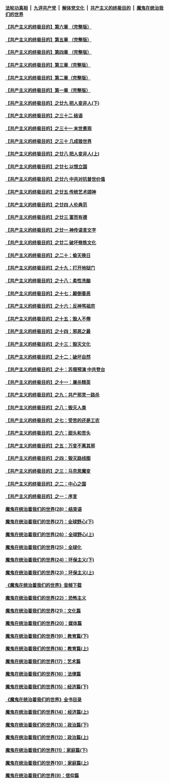 ####  [法轮功真相](../../../../basic/blob/master/README.md?t=03051115) &nbsp;|&nbsp; [九评共产党](../../../../9ping.md/blob/master/README.md?t=03051115) &nbsp;|&nbsp; [解体党文化](../../../../jtdwh.md/blob/master/README.md?t=03051115)  &nbsp;|&nbsp; [共产主义的终极目的](../../../../gczydzjmd.md/blob/master/README.md?t=03051115) &nbsp;|&nbsp; [魔鬼在统治我们的世界](../../../../mgztzwmdsj.md/blob/master/README.md?t=03051115) 

#### [【共产主义的终极目的】第六章 （完整版）](../pages/nsc422/n11428913.md?t=03051115) 

#### [【共产主义的终极目的】第五章 （完整版）](../pages/nsc422/n11428912.md?t=03051115) 

#### [【共产主义的终极目的】第四章 （完整版）](../pages/nsc422/n11428907.md?t=03051115) 

#### [【共产主义的终极目的】第三章（完整版）](../pages/nsc422/n11428848.md?t=03051115) 

#### [【共产主义的终极目的】第二章（完整版）](../pages/nsc422/n11428831.md?t=03051115) 

#### [【共产主义的终极目的】第一章（完整版）](../pages/nsc422/n11417651.md?t=03051115) 

#### [【共产主义的终极目的】之廿九 把人变非人(下)](../pages/nsc422/n11344140.md?t=03051115) 

#### [【共产主义的终极目的】之三十二 结语](../pages/nsc422/n11360535.md?t=03051115) 

#### [【共产主义的终极目的】之三十一 末世景观](../pages/nsc422/n11351129.md?t=03051115) 

#### [【共产主义的终极目的】之三十 几成狼世界](../pages/nsc422/n11348280.md?t=03051115) 

#### [【共产主义的终极目的】之廿八 把人变非人(上)](../pages/nsc422/n11340492.md?t=03051115) 

#### [【共产主义的终极目的】之廿七 以恨立国](../pages/nsc422/n11336944.md?t=03051115) 

#### [【共产主义的终极目的】之廿六 中共对抗普世价值](../pages/nsc422/n11324785.md?t=03051115) 

#### [【共产主义的终极目的】之廿五 传统艺术颂神](../pages/nsc422/n11296396.md?t=03051115) 

#### [【共产主义的终极目的】之廿四 人伦典范](../pages/nsc422/n11296397.md?t=03051115) 

#### [【共产主义的终极目的】之廿三 富而有德](../pages/nsc422/n11283598.md?t=03051115) 

#### [【共产主义的终极目的】之廿一 神传语言文字](../pages/nsc422/n11263265.md?t=03051115) 

#### [【共产主义的终极目的】之廿二 破坏修炼文化](../pages/nsc422/n11245728.md?t=03051115) 

#### [【共产主义的终极目的】之二十：偷天换日](../pages/nsc422/n11238846.md?t=03051115) 

#### [【共产主义的终极目的】之十九：打开地狱门](../pages/nsc422/n11206376.md?t=03051115) 

#### [【共产主义的终极目的】之十八：柔性洗脑](../pages/nsc422/n11199994.md?t=03051115) 

#### [【共产主义的终极目的】之十七：颠倒善恶](../pages/nsc422/n11179782.md?t=03051115) 

#### [【共产主义的终极目的】之十六：反神骂祖宗](../pages/nsc422/n11166798.md?t=03051115) 

#### [【共产主义的终极目的】之十五：毁人不倦](../pages/nsc422/n11166792.md?t=03051115) 

#### [【共产主义的终极目的】之十四：邪恶之最](../pages/nsc422/n11150249.md?t=03051115) 

#### [【共产主义的终极目的】之十三：毁灭文化](../pages/nsc422/n11135227.md?t=03051115) 

#### [【共产主义的终极目的】之十二：破坏自然](../pages/nsc422/n11135214.md?t=03051115) 

#### [【共产主义的终极目的】之十：苏俄预演 中共登台](../pages/nsc422/n11118424.md?t=03051115) 

#### [【共产主义的终极目的】之十一：屠杀精英](../pages/nsc422/n11118442.md?t=03051115) 

#### [【共产主义的终极目的】之九：共产邪灵一路杀](../pages/nsc422/n11114139.md?t=03051115) 

#### [【共产主义的终极目的】之八：毁灭人类](../pages/nsc422/n11108503.md?t=03051115) 

#### [【共产主义的终极目的】之七：受苦的还是工农](../pages/nsc422/n11101809.md?t=03051115) 

#### [【共产主义的终极目的】之六：甜头和苦头](../pages/nsc422/n11096971.md?t=03051115) 

#### [【共产主义的终极目的】之五：万变不离其邪](../pages/nsc422/n11091285.md?t=03051115) 

#### [【共产主义的终极目的】之四：毁灭路线图](../pages/nsc422/n11086284.md?t=03051115) 

#### [【共产主义的终极目的】之三：马克思魔变](../pages/nsc422/n11061941.md?t=03051115) 

#### [【共产主义的终极目的】之二：中心之国](../pages/nsc422/n11047728.md?t=03051115) 

#### [【共产主义的终极目的】之一：序言](../pages/nsc422/n11086077.md?t=03051115) 

#### [魔鬼在统治着我们的世界(28)：结束语](../pages/nsc422/n10936246.md?t=03051115) 

#### [魔鬼在统治着我们的世界(27)：全球野心(下)](../pages/nsc422/n10928319.md?t=03051115) 

#### [魔鬼在统治着我们的世界(26)：全球野心(上)](../pages/nsc422/n10900318.md?t=03051115) 

#### [魔鬼在统治着我们的世界(25)：全球化](../pages/nsc422/n10788205.md?t=03051115) 

#### [魔鬼在统治着我们的世界(24)：环保主义(下)](../pages/nsc422/n10695307.md?t=03051115) 

#### [魔鬼在统治着我们的世界(23)：环保主义(上)](../pages/nsc422/n10688613.md?t=03051115) 

#### [《魔鬼在统治着我们的世界》音频下载](../pages/nsc422/n10635553.md?t=03051115) 

#### [魔鬼在统治着我们的世界(22)：恐怖主义](../pages/nsc422/n10614727.md?t=03051115) 

#### [魔鬼在统治着我们的世界(21)：文化篇](../pages/nsc422/n10597706.md?t=03051115) 

#### [魔鬼在统治着我们的世界(20)：媒体篇](../pages/nsc422/n10586579.md?t=03051115) 

#### [魔鬼在统治着我们的世界(19)：教育篇(下)](../pages/nsc422/n10564808.md?t=03051115) 

#### [魔鬼在统治着我们的世界(18)：教育篇(上)](../pages/nsc422/n10526970.md?t=03051115) 

#### [魔鬼在统治着我们的世界(17)：艺术篇](../pages/nsc422/n10499093.md?t=03051115) 

#### [魔鬼在统治着我们的世界(16)：法律篇](../pages/nsc422/n10485969.md?t=03051115) 

#### [魔鬼在统治着我们的世界(15)：经济篇(下)](../pages/nsc422/n10469975.md?t=03051115) 

#### [《魔鬼在统治着我们的世界》全书目录](../pages/nsc422/n10464261.md?t=03051115) 

#### [魔鬼在统治着我们的世界(14)：经济篇(上)](../pages/nsc422/n10457370.md?t=03051115) 

#### [魔鬼在统治着我们的世界(13)：政治篇(下)](../pages/nsc422/n10448270.md?t=03051115) 

#### [魔鬼在统治着我们的世界(12)：政治篇(上)](../pages/nsc422/n10444576.md?t=03051115) 

#### [魔鬼在统治着我们的世界(11)：家庭篇(下)](../pages/nsc422/n10440961.md?t=03051115) 

#### [魔鬼在统治着我们的世界(10)：家庭篇(上)](../pages/nsc422/n10435448.md?t=03051115) 

#### [魔鬼在统治着我们的世界(9)：信仰篇](../pages/nsc422/n10432159.md?t=03051115) 

